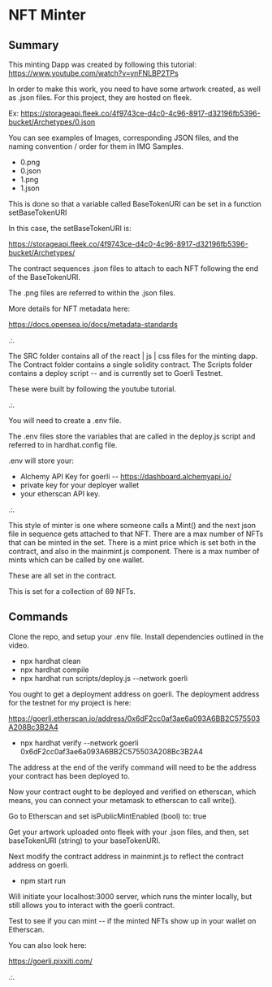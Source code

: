 # NFT Minter

## Summary

This minting Dapp was created by following this tutorial: 
https://www.youtube.com/watch?v=ynFNLBP2TPs

In order to make this work, you need to have some artwork created, as well as .json files. 
For this project, they are hosted on fleek. 

Ex: 
https://storageapi.fleek.co/4f9743ce-d4c0-4c96-8917-d32196fb5396-bucket/Archetypes/0.json

You can see examples of Images, corresponding JSON files, and the naming convention / order for them in IMG Samples.

* 0.png
* 0.json
* 1.png
* 1.json

This is done so that a variable called BaseTokenURI can be set in a function setBaseTokenURI 

In this case, the setBaseTokenURI is: 

https://storageapi.fleek.co/4f9743ce-d4c0-4c96-8917-d32196fb5396-bucket/Archetypes/

The contract sequences .json files to attach to each NFT following the end of the BaseTokenURI.

The .png files are referred to within the .json files.

More details for NFT metadata here: 

https://docs.opensea.io/docs/metadata-standards

.:. 

The SRC folder contains all of the react | js | css files for the minting dapp.
The Contract folder contains a single solidity contract. 
The Scripts folder contains a deploy script -- and is currently set to Goerli Testnet.

These were built by following the youtube tutorial.

.:. 

You will need to create a .env file.

The .env files store the variables that are called in the deploy.js script and referred to in hardhat.config file. 

.env will store your: 

* Alchemy API Key for goerli  -- https://dashboard.alchemyapi.io/
* private key for your deployer wallet
* your etherscan API key.

.:. 

This style of minter is one where someone calls a Mint() and the next json file in sequence gets attached to that NFT.
There are a max number of NFTs that can be minted in the set.
There is a mint price which is set both in the contract, and also in the mainmint.js component.
There is a max number of mints which can be called by one wallet. 

These are all set in the contract.

This is set for a collection of 69 NFTs.

## Commands

Clone the repo, and setup your .env file. 
Install dependencies outlined in the video.

* npx hardhat clean
* npx hardhat compile
* npx hardhat run scripts/deploy.js --network goerli

You ought to get a deployment address on goerli. 
The deployment address for the testnet for my project is here: 

https://goerli.etherscan.io/address/0x6dF2cc0af3ae6a093A6BB2C575503A208Bc3B2A4

* npx hardhat verify --network goerli 0x6dF2cc0af3ae6a093A6BB2C575503A208Bc3B2A4

The address at the end of the verify command will need to be the address your contract has been deployed to. 

Now your contract ought to be deployed and verified on etherscan, which means, you can connect your metamask to etherscan to call write(). 

Go to Etherscan and set isPublicMintEnabled (bool) to: true

Get your artwork uploaded onto fleek with your .json files, and then, set baseTokenURI (string) to your baseTokenURI.

Next modify the contract address in mainmint.js to reflect the contract address on goerli. 

* npm start run

Will initiate your localhost:3000 server, which runs the minter locally, but still allows you to interact with the goerli contract. 

Test to see if you can mint -- if the minted NFTs show up in your wallet on Etherscan. 

You can also look here: 

https://goerli.pixxiti.com/

.:.
